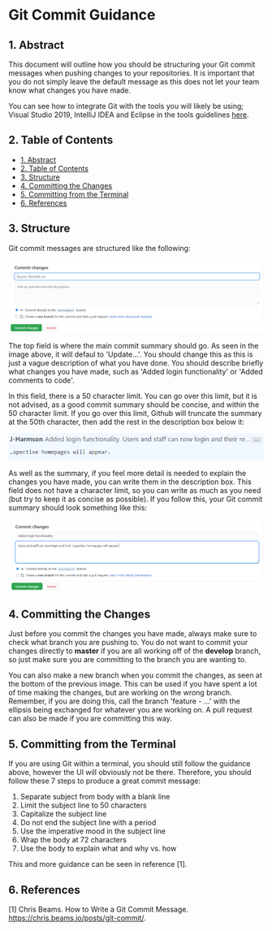 # Git Commit Guidance <!-- omit in toc -->

## 1. Abstract

This document will outline how you should be structuring your Git commit messages when pushing changes to your repositories. It is important that you do not simply leave the default message as this does not let your team know what changes you have made.

You can see how to integrate Git with the tools you will likely be using; Visual Studio 2019, IntelliJ IDEA and Eclipse in the tools guidelines [here](tools/level_4_git_tools.md).

## 2. Table of Contents

- [1. Abstract](#1-abstract)
- [2. Table of Contents](#2-table-of-contents)
- [3. Structure](#3-structure)
- [4. Committing the Changes](#4-committing-the-changes)
- [5. Committing from the Terminal](#5-committing-from-the-terminal)
- [6. References](#6-references)

## 3. Structure

Git commit messages are structured like the following:

![Git commit structure](images/structure1.PNG)

The top field is where the main commit summary should go. As seen in the image above, it will defaul to 'Update...'. You should change this as this is just a vague description of what you have done.
You should describe briefly what changes you have made, such as 'Added login functionality' or 'Added comments to code'.

In this field, there is a 50 character limit. You can go over this limit, but it is not advised, as a good commit summary should be concise, and within the 50 character limit.
If you go over this limit, Github will truncate the summary at the 50th character, then add the rest in the description box below it:

![Github summary truncated](images/truncate.PNG)

As well as the summary, if you feel more detail is needed to explain the changes you have made, you can write them in the description box. This field does not have a character limit, so you can write as much as you need (but try to keep it as concise as possible).
If you follow this, your Git commit summary should look something like this:

![Complete Git commit structure](images/structure2.PNG)

## 4. Committing the Changes

Just before you commit the changes you have made, always make sure to check what branch you are pushing to. You do not want to commit your changes directly to **master** if you are all working off of the **develop** branch, so just make sure you are committing to the branch you are wanting to.

You can also make a new branch when you commit the changes, as seen at the bottom of the previous image. This can be used if you have spent a lot of time making the changes, but are working on the wrong branch. Remember, if you are doing this, call the branch 'feature - ...' with the ellipsis being exchanged for whatever you are working on.
A pull request can also be made if you are committing this way.

## 5. Committing from the Terminal

If you are using Git within a terminal, you should still follow the guidance above, however the UI will obviously not be there. Therefore, you should follow these 7 steps to produce a great commit message:

1) Separate subject from body with a blank line
2) Limit the subject line to 50 characters
3) Capitalize the subject line
4) Do not end the subject line with a period
5) Use the imperative mood in the subject line
6) Wrap the body at 72 characters
7) Use the body to explain what and why vs. how

This and more guidance can be seen in reference [1].

## 6. References

[1] Chris Beams. How to Write a Git Commit Message. <https://chris.beams.io/posts/git-commit/>.
